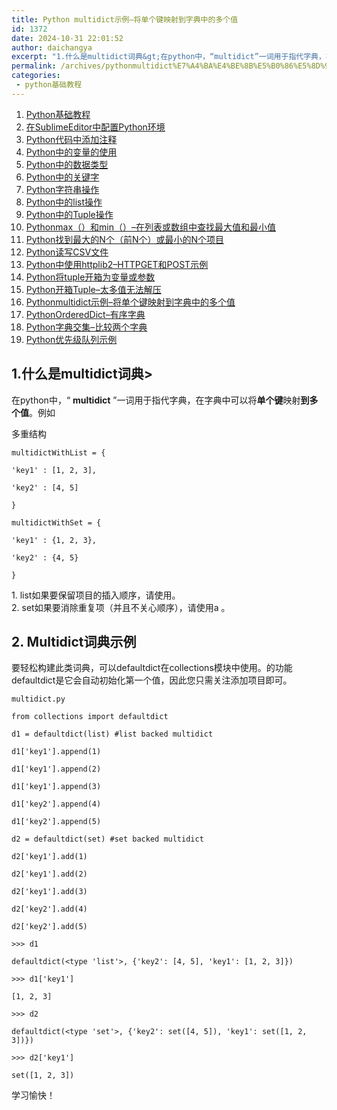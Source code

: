 ```yaml
---
title: Python multidict示例–将单个键映射到字典中的多个值
id: 1372
date: 2024-10-31 22:01:52
author: daichangya
excerpt: "1.什么是multidict词典&gt;在python中，“multidict”一词用于指代字典，在字典中可以将单个键映射到多个值。例如多重结构multidictWithList={'key1'[1,2,3],'key2'[4,5]}multidictWithSet={'key1'{1,2,3"
permalink: /archives/pythonmultidict%E7%A4%BA%E4%BE%8B%E5%B0%86%E5%8D%95%E4%B8%AA%E9%94%AE%E6%98%A0%E5%B0%84%E5%88%B0%E5%AD%97%E5%85%B8%E4%B8%AD%E7%9A%84%E5%A4%9A%E4%B8%AA%E5%80%BC/
categories:
 - python基础教程
---
```


1. [Python基础教程](https://blog.jsdiff.com/archives/python基础教程)
2. [在SublimeEditor中配置Python环境](https://blog.jsdiff.com/archives/在sublimeeditor中配置python环境)
3. [Python代码中添加注释](https://blog.jsdiff.com/archives/python代码中添加注释)
4. [Python中的变量的使用](https://blog.jsdiff.com/archives/python中的变量的使用)
5. [Python中的数据类型](https://blog.jsdiff.com/archives/python中的数据类型)
6. [Python中的关键字](https://blog.jsdiff.com/archives/python中的关键字)
7. [Python字符串操作](https://blog.jsdiff.com/archives/python字符串操作)
8. [Python中的list操作](https://blog.jsdiff.com/archives/python中的list操作)
9. [Python中的Tuple操作](https://blog.jsdiff.com/archives/python中的tuple操作)
10. [Pythonmax（）和min（）–在列表或数组中查找最大值和最小值](https://blog.jsdiff.com/archives/pythonmax和min在列表或数组中查找最大值和最小值)
11. [Python找到最大的N个（前N个）或最小的N个项目](https://blog.jsdiff.com/archives/python找到最大的n个前n个或最小的n个项目)
12. [Python读写CSV文件](https://blog.jsdiff.com/archives/python读写csv文件)
13. [Python中使用httplib2–HTTPGET和POST示例](https://blog.jsdiff.com/archives/python中使用httplib2httpget和post示例)
14. [Python将tuple开箱为变量或参数](https://blog.jsdiff.com/archives/python将tuple开箱为变量或参数)
15. [Python开箱Tuple–太多值无法解压](https://blog.jsdiff.com/archives/python开箱tuple太多值无法解压)
16. [Pythonmultidict示例–将单个键映射到字典中的多个值](https://blog.jsdiff.com/archives/pythonmultidict示例将单个键映射到字典中的多个值)
17. [PythonOrderedDict–有序字典](https://blog.jsdiff.com/archives/pythonordereddict有序字典)
18. [Python字典交集–比较两个字典](https://blog.jsdiff.com/archives/python字典交集比较两个字典)
19. [Python优先级队列示例](https://blog.jsdiff.com/archives/python优先级队列示例)


1.什么是multidict词典>
-----------------

在python中，“ **multidict** ”一词用于指代字典，在字典中可以将**单个键**映射**到多个值**。例如

多重结构
```
multidictWithList = {

'key1' : [1, 2, 3],

'key2' : [4, 5]

}

multidictWithSet = {

'key1' : {1, 2, 3},

'key2' : {4, 5}

}
```
1\. list如果要保留项目的插入顺序，请使用。  
2\. set如果要消除重复项（并且不关心顺序），请使用a 。

2\. Multidict词典示例
-----------------

要轻松构建此类词典，可以defaultdict在collections模块中使用。的功能defaultdict是它会自动初始化第一个值，因此您只需关注添加项目即可。

```
multidict.py

from collections import defaultdict

d1 = defaultdict(list) #list backed multidict

d1['key1'].append(1)

d1['key1'].append(2)

d1['key1'].append(3)

d1['key2'].append(4)

d1['key2'].append(5)

d2 = defaultdict(set) #set backed multidict

d2['key1'].add(1)

d2['key1'].add(2)

d2['key1'].add(3)

d2['key2'].add(4)

d2['key2'].add(5)

>>> d1

defaultdict(<type 'list'>, {'key2': [4, 5], 'key1': [1, 2, 3]})

>>> d1['key1']

[1, 2, 3]

>>> d2

defaultdict(<type 'set'>, {'key2': set([4, 5]), 'key1': set([1, 2, 3])})

>>> d2['key1']

set([1, 2, 3])
```
学习愉快！
